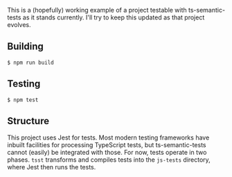 This is a (hopefully) working example of a project testable with ts-semantic-tests as it stands currently. I'll try to keep this updated as that project evolves.

## Building
```
$ npm run build
```

## Testing
```
$ npm test
```

## Structure

This project uses Jest for tests. Most modern testing frameworks have inbuilt facilities for processing TypeScript tests, but ts-semantic-tests cannot (easily) be integrated with those. For now, tests operate in two phases. `tsst` transforms and compiles tests into the `js-tests` directory, where Jest then runs the tests.
